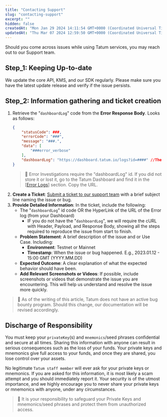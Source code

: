 ```yaml
---
title: "Contacting Support"
slug: "contacting-support"
excerpt: ""
hidden: false
createdAt: "Mon Jan 29 2024 14:11:54 GMT+0000 (Coordinated Universal Time)"
updatedAt: "Thu Mar 07 2024 12:59:50 GMT+0000 (Coordinated Universal Time)"
---
```

Should you come across issues while using Tatum services, you may reach out to our Support team.

## Step_1: Keeping Up-to-date

We update the core API, KMS, and our SDK regularly. Please make sure you have the latest update release and verify if the issue persists.

## Step_2: Information gathering and ticket creation

1. Retrieve the "`dashboardLog`" code from the **Error Response Body**. Looks as follows:
   ```json JSON
   {
       "statusCode": ###,
       "errorCode": "###",
       "message": "###.",
       "data": [
           "###error_verbose"
       ],
       "dashboardLog": "https://dashboard.tatum.io/logs?id=####" //The Support team needs this
   }
   ```
   > 📘 Error Investigations require the "dashboardLog" id. If you did not store it or lost it, go to the Tatum Dashboard and find it in the \[[Error Logs](https://dashboard.tatum.io/logs)] section. Copy the URL.
2. **Create a Ticket**: [Submit a ticket to our support team](https://support.tatum.io/support/home) with a brief subject line naming the issue or bug.
3. **Provide Detailed Information**: In the ticket, include the following:
   - The "`dashboardLog`" id code OR the HyperLink of the URL of the Error log (from your Dashboard)
     - IF you do not have the "`dashboardLog`", we will require the cURL with Header, Payload, and Response Body, showing all the steps required to reproduce the issue from start to finish.
   - **Problem Statement**: A brief description of the issue and or Use Case. Including:
     - **Environment**: Testnet or Mainnet
     - **Timestamp**: When the issue or bug happened. E.g., 2023.01.12 - 15:00 GMT (YYYY.MM.DD)
   - **Expected Outcome**: A clear explanation of what the expected behavior should have been.
   - **Add Relevant Screenshots or Videos**: If possible, include screenshots or videos that demonstrate the issue you are encountering. This will help us understand and resolve the issue more quickly.

> 📘 As of the writing of this article, Tatum does not have an active bug bounty program. Should this change, our documentation will be revised accordingly.

## Discharge of Responsibility

You must keep your `privateKey`(s) and `mnemonics`/seed phrases confidential and secure at all times. Sharing this information with anyone can result in serious consequences such as the loss of your funds. Your private keys and mnemonics give full access to your funds, and once they are shared, you lose control over your assets. 

No legitimate `Tatum staff member` will ever ask for your private keys or mnemonics. If you are asked for this information, it is most likely a scam attempt and you should immediately report it. Your security is of the utmost importance, and we highly encourage you to never share your private keys or mnemonics with anyone, under any circumstances.

> 🚧 It is your responsibility to safeguard your Private Keys and mnemonics/seed phrases and protect them from unauthorized access.
